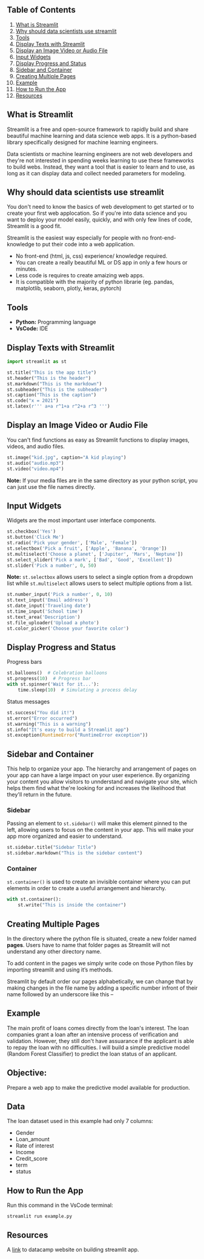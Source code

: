 ## Table of Contents

1. [What is Streamlit](#What-is-Streamlit?)
2. [Why should data scientists use streamlit](#Why-should-data-scientists-use-streamlit)
3. [Tools](#Tools)
4. [Display Texts with Streamlit](#Display-Texts-with-Streamlit)
5. [Display an Image Video or Audio File](#Display-an-Image-Video-or-Audio-File)
6. [Input Widgets](#Input-Widgets)
7. [Display Progress and Status](#Display-Progress-and-Status)
8. [Sidebar and Container](#Sidebar-and-Container)
9. [Creating Multiple Pages](#Creating-Multiple-Pages)
10. [Example](#Example)
11. [How to Run the App](#How-to-Run-the-App)
12. [Resources](#Resources)

## What is Streamlit

Streamlit is a free and open-source framework to rapidly build and share beautiful machine learning and data science web apps. It is a python-based library specifically designed for machine learning engineers. 

Data scientists or machine learning engineers are not web developers and they're not interested in spending weeks learning to use these frameworks to build webs. Instead, they want a tool that is easier to learn and to use, as long as it can display data and collect needed parameters for modeling.

## Why should data scientists use streamlit

You don't need to know the basics of web  development to get started or to create your first web applocation. So if you're into data science and you want to deploy your model easily, quickly, and with only few lines of code, Streamlit is a good fit.

Streamlit is the easiest way especially for people with no front-end-knowledge to put their code into a web application.

  * No front-end (html, js, css) experience/ knowledge required.
  * You can create a really beautiful ML or DS app in only a few hours or minutes.
  * Less code is requires to create amaizing web apps.
  * It is compatible with the majority of python librarie (eg. pandas, matplotlib, seaborn, plotly, keras, pytorch)

## Tools

* **Python:** Programming language
* **VsCode:** IDE

## Display Texts with Streamlit

```python
import streamlit as st

st.title("This is the app title")
st.header("This is the header")
st.markdown("This is the markdown")
st.subheader("This is the subheader")
st.caption("This is the caption")
st.code("x = 2021")
st.latex(r''' a+a r^1+a r^2+a r^3 ''')
```

## Display an Image Video or Audio File

You can't find functions as easy as Streamlit functions to display images, videos, and audio files.

```python
st.image("kid.jpg", caption="A kid playing")
st.audio("audio.mp3")
st.video("video.mp4")
```
**Note:** If your media files are in the same directory as your python script, you can just use the file names directly.

## Input Widgets

Widgets are the most important user interface components.

```python
st.checkbox('Yes')
st.button('Click Me')
st.radio('Pick your gender', ['Male', 'Female'])
st.selectbox('Pick a fruit', ['Apple', 'Banana', 'Orange'])
st.multiselect('Choose a planet', ['Jupiter', 'Mars', 'Neptune'])
st.select_slider('Pick a mark', ['Bad', 'Good', 'Excellent'])
st.slider('Pick a number', 0, 50)
```

**Note:** `st.selectbox` allows users to select a single option from a dropdown list while `st.multiselect` allows users to select multiple options from a list.

```python
st.number_input('Pick a number', 0, 10)
st.text_input('Email address')
st.date_input('Traveling date')
st.time_input('School time')
st.text_area('Description')
st.file_uploader('Upload a photo')
st.color_picker('Choose your favorite color')
```

## Display Progress and Status

Progress bars

```python
st.balloons()  # Celebration balloons
st.progress(10)  # Progress bar
with st.spinner('Wait for it...'):
    time.sleep(10)  # Simulating a process delay
```

Status messages
```python
st.success("You did it!")
st.error("Error occurred")
st.warning("This is a warning")
st.info("It's easy to build a Streamlit app")
st.exception(RuntimeError("RuntimeError exception"))
```

## Sidebar and Container

This help to organize your app. The hierarchy and arrangement of pages on your app can have a large impact on your user experience. By organizing your content you allow visitors to unnderstand and navigate your site, which helps them find what the're looking for and increases the likelihood that they'll return in the future.

### Sidebar

Passing an element to `st.sidebar()` will make this element pinned to the left, allowing users to focus on the content in your app. This will make your app more organized and easier to understand.

```python
st.sidebar.title("Sidebar Title")
st.sidebar.markdown("This is the sidebar content")
```

### Container

`st.container()` is used to create an invisible container where you can put elements in order to create a useful arrangement and hierarchy.

```python
with st.container():
    st.write("This is inside the container")
```

## Creating Multiple Pages

In the directory where the python file is situated, create a new folder named **pages**. Users have to name that folder pages as Streamlit will not understand any other directory name.

To add content in the pages we simply write code on those Python files by importing streamlit and using it’s methods.

Streamlit by default order our pages alphabetically, we can change that by making changes in the file name by adding a specific number infront of their name followed by an underscore like this –

## Example

The main profit of loans comes directly from the loan's interest. The loan companies grant a loan after an intensive process of verification and validation. However, they still don't have assuarance if the applicant is able to repay the loan with no difficulties. I will build a simple predictive model (Random Forest Classifier) to predict the loan status of an applicant.

## Objective:

Prepare a web app to make the predictive model available for production.

## Data

The loan dataset used in this example had only 7 columns:
* Gender
* Loan_amount
* Rate of interest
* Income
* Credit_score
* term
* status

## How to Run the App

Run this command in the VsCode terminal:

```streamlit run example.py```

## Resources

A [link](https://www.datacamp.com/tutorial/streamlit?utm_source=google&utm_medium=paid_search&utm_campaignid=19589720824&utm_adgroupid=157156376311&utm_device=c&utm_keyword=&utm_matchtype=&utm_network=g&utm_adpostion=&utm_creative=716160943561&utm_targetid=aud-1645446892440:dsa-2218886984100&utm_loc_interest_ms=&utm_loc_physical_ms=9208973&utm_content=&utm_campaign=230119_1-sea~dsa~tofu_2-b2c_3-row-p2_4-prc_5-na_6-na_7-le_8-pdsh-go_9-nb-e_10-na_11-na-oct24&gad_source=1&gclid=CjwKCAjwyfe4BhAWEiwAkIL8sJlCN6OAFQUkLz7XG_gpttnza_RpC745GdsxnKk4hcPapFMxYm44vxoCpTwQAvD_BwE) to datacamp website on building streamlit app.


